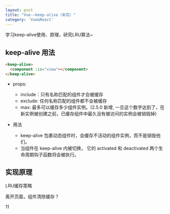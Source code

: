 ```yaml
---
layout: post
title: "Vue-—keep-alive（未完）"
category: 'Vue&React'
---
```


学习keep-alive使用、原理，研究LRU算法~

## keep-alive 用法

```html
<keep-alive>
  <component :is="view"></component>
</keep-alive>
```

* props:
    + include：只有名称匹配的组件才会被缓存
    + exclude: 任何名称匹配的组件都不会被缓存
    + max: 最多可以缓存多少组件实例。(2.5.0 新增, 一旦这个数字达到了，在新实例被创建之前，已缓存组件中最久没有被访问的实例会被销毁掉)

* 用法
    + keep-alive 包裹动态组件时，会缓存不活动的组件实例，而不是销毁他们。
    + 当组件在  keep-alive 内被切换， 它的 activated 和 deactivated 两个生命周期钩子函数将会被执行。

## 实现原理

LRU缓存策略

离开页面，组件清除缓存？

11